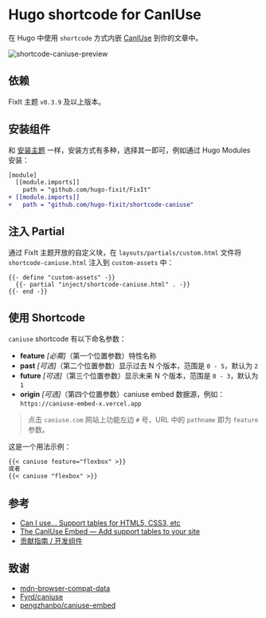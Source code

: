 # Hugo shortcode for CanIUse

在 Hugo 中使用 `shortcode` 方式内嵌 [CanIUse](https://caniuse.com/) 到你的文章中。

![shortcode-caniuse-preview](https://github.com/hugo-fixit/shortcode-caniuse/assets/33419593/3722adc9-0759-4f9c-b381-7f0e6e1c101b)

## 依赖

FixIt 主题 `v0.3.9` 及以上版本。

## 安装组件

和 [安装主题](https://fixit.lruihao.cn/zh-cn/documentation/installation/) 一样，安装方式有多种，选择其一即可，例如通过 Hugo Modules 安装：

```diff {title="hugo.toml"}
[module]
  [[module.imports]]
    path = "github.com/hugo-fixit/FixIt"
+ [[module.imports]]
+   path = "github.com/hugo-fixit/shortcode-caniuse"
```

## 注入 Partial

通过 FixIt 主题开放的自定义块，在 `layouts/partials/custom.html` 文件将 `shortcode-caniuse.html` 注入到 `custom-assets` 中：

```go-html-template
{{- define "custom-assets" -}}
  {{- partial "inject/shortcode-caniuse.html" . -}}
{{- end -}}
```

## 使用 Shortcode

`caniuse` shortcode 有以下命名参数：

- **feature** _[必需]_（第一个位置参数）特性名称
- **past** _[可选]_（第二个位置参数）显示过去 N 个版本，范围是 `0 - 5`，默认为 `2`
- **future** _[可选]_（第三个位置参数）显示未来 N 个版本，范围是 `0 - 3`，默认为 `1`
- **origin** _[可选]_（第四个位置参数）caniuse embed 数据源，例如：`https://caniuse-embed-x.vercel.app`

> 点击 `caniuse.com` 网站上功能左边 `#` 号，URL 中的 `pathname` 即为 `feature` 参数。

这是一个用法示例：

```markdown
{{< caniuse feature="flexbox" >}}
或者
{{< caniuse "flexbox" >}}
```

## 参考

- [Can I use… Support tables for HTML5, CSS3, etc](https://caniuse.com/)
- [The CanIUse Embed — Add support tables to your site](https://caniuse-embed.vercel.app/)
- [贡献指南 / 开发组件](https://fixit.lruihao.cn/zh-cn/contributing/components/)

## 致谢

- [mdn-browser-compat-data](https://github.com/mdn/browser-compat-data)
- [Fyrd/caniuse](https://github.com/Fyrd/caniuse)
- [pengzhanbo/caniuse-embed](https://github.com/pengzhanbo/caniuse-embed)
